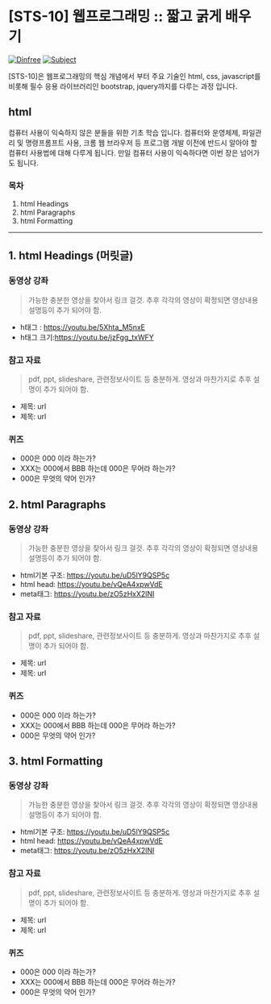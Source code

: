 # [STS-10] 웹프로그래밍 :: 짧고 굵게 배우기

[![Dinfree][din-badge]][din-url]
[![Subject][basic-badge]][din-url]

[STS-10]은 웹프로그래밍의 핵심 개념에서 부터 주요 기술인 html, css, javascript를 비롯해 필수 응용 라이브러리인 bootstrap, jquery까지를 다루는 과정 입니다.

## html
컴퓨터 사용이 익숙하지 않은 분들을 위한 기초 학습 입니다. 컴퓨터와 운영체제, 파일관리 및 명령프롬프트 사용, 크롬 웹 브라우저 등 
프로그램 개발 이전에 반드시 알아야 할 컴퓨터 사용법에 대해 다루게 됩니다. 만일 컴퓨터 사용이 익숙하다면 이번 장은 넘어가도 됩니다.

### 목차
1. html Headings
2. html Paragraphs
3. html Formatting

---
## 1. html Headings (머릿글)


### 동영상 강좌
> 가능한 충분한 영상을 찾아서 링크 걸것. 추후 각각의 영상이 확정되면 영상내용 설명등이 추가 되어야 함.

- h태그 : https://youtu.be/5Xhta_M5nxE
- h태그 크기:https://youtu.be/jzFgg_txWFY
 

### 참고 자료
> pdf, ppt, slideshare, 관련정보사이트 등 충분하게. 영상과 마찬가지로 추후 설명이 추가 되어야 함.
- 제목: url
- 제목: url

### 퀴즈
- 000은 000 이라 하는가?
- XXX는 000에서 BBB 하는데 000은 무어라 하는가?
- 000은 무엇의 약어 인가?

## 2. html Paragraphs

### 동영상 강좌
> 가능한 충분한 영상을 찾아서 링크 걸것. 추후 각각의 영상이 확정되면 영상내용 설명등이 추가 되어야 함.

- html기본 구조: https://youtu.be/uD5lY9QSP5c
- html head: https://youtu.be/vQeA4xpwVdE
- meta태그: https://youtu.be/zO5zHxX2lNI


### 참고 자료
> pdf, ppt, slideshare, 관련정보사이트 등 충분하게. 영상과 마찬가지로 추후 설명이 추가 되어야 함.
- 제목: url
- 제목: url

### 퀴즈
- 000은 000 이라 하는가?
- XXX는 000에서 BBB 하는데 000은 무어라 하는가?
- 000은 무엇의 약어 인가?

## 3. html Formatting

### 동영상 강좌
> 가능한 충분한 영상을 찾아서 링크 걸것. 추후 각각의 영상이 확정되면 영상내용 설명등이 추가 되어야 함.

- html기본 구조: https://youtu.be/uD5lY9QSP5c
- html head: https://youtu.be/vQeA4xpwVdE
- meta태그: https://youtu.be/zO5zHxX2lNI


### 참고 자료
> pdf, ppt, slideshare, 관련정보사이트 등 충분하게. 영상과 마찬가지로 추후 설명이 추가 되어야 함.
- 제목: url
- 제목: url

### 퀴즈
- 000은 000 이라 하는가?
- XXX는 000에서 BBB 하는데 000은 무어라 하는가?
- 000은 무엇의 약어 인가?




[din-badge]:https://img.shields.io/badge/dinfree-edu-orange.svg
[din-url]:https://github.com/dinfree
[basic-badge]:https://img.shields.io/badge/core-basic-green.svg
